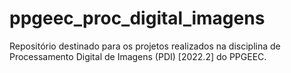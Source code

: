 # ppgeec_proc_digital_imagens
Repositório destinado para os projetos realizados na disciplina de Processamento Digital de Imagens (PDI) [2022.2] do PPGEEC.
